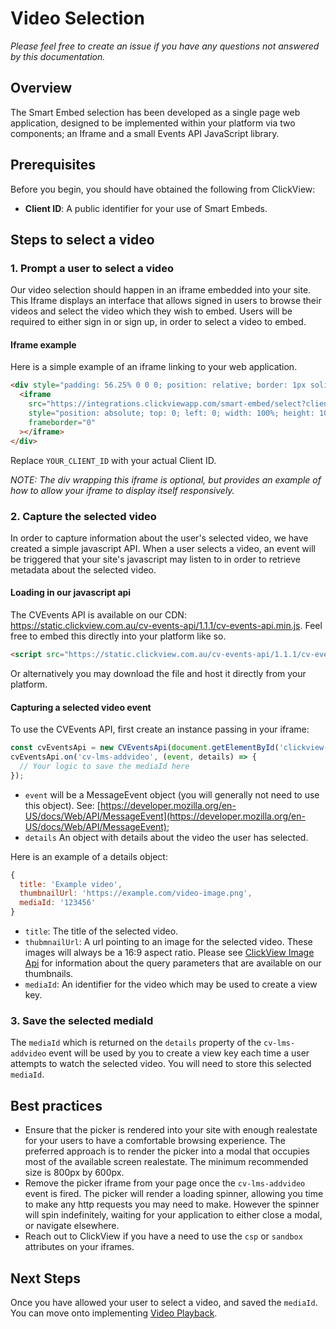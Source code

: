 # Video Selection

_Please feel free to create an issue if you have any questions not answered by this documentation._

## Overview
The Smart Embed selection has been developed as a single page web application, designed to be implemented within your platform via two components; an Iframe and a small Events API JavaScript library.

## Prerequisites
Before you begin, you should have obtained the following from ClickView:
- **Client ID**: A public identifier for your use of Smart Embeds.

## Steps to select a video

### 1. Prompt a user to select a video
Our video selection should happen in an iframe embedded into your site. This Iframe displays an interface that allows signed in users to browse their videos and select the video which they wish to embed. Users will be required to either sign in or sign up, in order to select a video to embed.

#### Iframe example
Here is a simple example of an iframe linking to your web application.

```html
<div style="padding: 56.25% 0 0 0; position: relative; border: 1px solid #eaeaea;">
  <iframe
    src="https://integrations.clickviewapp.com/smart-embed/select?clientId=YOUR_CLIENT_ID"
    style="position: absolute; top: 0; left: 0; width: 100%; height: 100%;"
    frameborder="0"
  ></iframe>
</div>
```

Replace `YOUR_CLIENT_ID` with your actual Client ID.

_NOTE: The div wrapping this iframe is optional, but provides an example of how to allow your iframe to display itself responsively._

### 2. Capture the selected video
In order to capture information about the user's selected video, we have created a simple javascript API. When a user selects a video, an event will be triggered that your site's javascript may listen to in order to retrieve metadata about the selected video.

#### Loading in our javascript api

The CVEvents API is available on our CDN: https://static.clickview.com.au/cv-events-api/1.1.1/cv-events-api.min.js. Feel free to embed this directly into your platform like so.

```html
<script src="https://static.clickview.com.au/cv-events-api/1.1.1/cv-events-api.min.js" type="text/javascript"></script>
```

Or alternatively you may download the file and host it directly from your platform.

#### Capturing a selected video event

To use the CVEvents API, first create an instance passing in your iframe:

```js
const cvEventsApi = new CVEventsApi(document.getElementById('clickview-video-select').contentWindow);
cvEventsApi.on('cv-lms-addvideo', (event, details) => {
  // Your logic to save the mediaId here
});
```

- `event` will be a MessageEvent object (you will generally not need to use this object). See: [https://developer.mozilla.org/en-US/docs/Web/API/MessageEvent](https://developer.mozilla.org/en-US/docs/Web/API/MessageEvent);
- `details` An object with details about the video the user has selected. 


Here is an example of a details object:
```js
{
  title: 'Example video',
  thumbnailUrl: 'https://example.com/video-image.png',
  mediaId: '123456'
}
```

- `title`: The title of the selected video.
- `thubmnailUrl`: A url pointing to an image for the selected video. These images will always be a 16:9 aspect ratio. Please see [ClickView Image Api](../../image/image.md) for information about the query parameters that are available on our thumbnails.
- `mediaId`: An identifier for the video which may be used to create a view key.

### 3. Save the selected mediaId
The `mediaId` which is returned on the `details` property of the `cv-lms-addvideo` event will be used by you to create a view key each time a user attempts to watch the selected video. You will need to store this selected `mediaId`.

## Best practices
- Ensure that the picker is rendered into your site with enough realestate for your users to have a comfortable browsing experience. The preferred approach is to render the picker into a modal that occupies most of the available screen realestate. The minimum recommended size is 800px by 600px.
- Remove the picker iframe from your page once the `cv-lms-addvideo` event is fired. The picker will render a loading spinner, allowing you time to make any http requests you may need to make. However the spinner will spin indefinitely, waiting for your application to either close a modal, or navigate elsewhere.
- Reach out to ClickView if you have a need to use the `csp` or `sandbox` attributes on your iframes.

## Next Steps
Once you have allowed your user to select a video, and saved the `mediaId`. You can move onto implementing [Video Playback](video-playback.md).